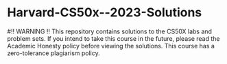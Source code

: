 # Harvard-CS50x--2023-Solutions
#‼️ WARNING ‼️
This repository contains solutions to the CS50X labs and problem sets. If you intend to take this course in the future, please read the Academic Honesty policy before viewing the solutions. This course has a zero-tolerance plagiarism policy.
